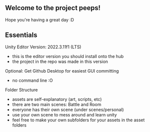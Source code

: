 ## Welcome to the project peeps!
Hope you're having a great day :D

## Essentials
Unity Editor Version: 2022.3.11f1 (LTS)
- this is the editor version you should install onto the hub
- the project in the repo was made in this version

Optional: Get Github Desktop for easiest GUI committing
- no command line :O

Folder Structure
- assets are self-explanatory (art, scripts, etc)
- there are two main scenes: Battle and Room
- everyone has their own scene (under scenes/personal)
- use your own scene to mess around and learn unity
- feel free to make your own subfolders for your assets in the asset folders
